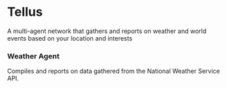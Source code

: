 # Tellus

A multi-agent network that gathers and reports on weather and world events based on your location and interests

### Weather Agent

Compiles and reports on data gathered from the National Weather Service API.